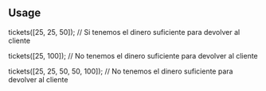## Usage

tickets([25, 25, 50]); // Si tenemos el dinero suficiente para devolver al cliente

tickets([25, 100]); // No tenemos el dinero suficiente para devolver al cliente

tickets([25, 25, 50, 50, 100]); // No tenemos el dinero suficiente para devolver al cliente

